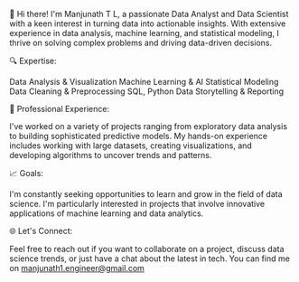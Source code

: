 👋 Hi there! I'm Manjunath T L, a passionate Data Analyst and Data Scientist with a keen interest in turning data into actionable insights. With extensive experience in data analysis, machine learning, and statistical modeling, I thrive on solving complex problems and driving data-driven decisions.

🔍 Expertise:

Data Analysis & Visualization
Machine Learning & AI
Statistical Modeling
Data Cleaning & Preprocessing
SQL, Python
Data Storytelling & Reporting

💼 Professional Experience:

I've worked on a variety of projects ranging from exploratory data analysis to building sophisticated predictive models. My hands-on experience includes working with large datasets, creating visualizations, and developing algorithms to uncover trends and patterns.

📈 Goals:

I'm constantly seeking opportunities to learn and grow in the field of data science. I'm particularly interested in projects that involve innovative applications of machine learning and data analytics.

🌐 Let's Connect:

Feel free to reach out if you want to collaborate on a project, discuss data science trends, or just have a chat about the latest in tech. You can find me on manjunath1.engineer@gmail.com
